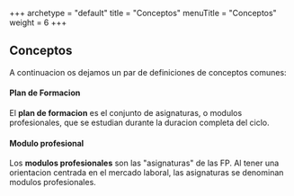 +++
archetype = "default"
title = "Conceptos"
menuTitle = "Conceptos"
weight = 6
+++


## Conceptos

A continuacion os dejamos un par de definiciones de conceptos comunes: 

#### Plan de Formacion

El **plan de formacion** es el conjunto de asignaturas, o modulos profesionales, que se estudian durante la duracion completa del ciclo.

#### Modulo profesional

Los **modulos profesionales** son las "asignaturas" de las FP. Al tener una orientacion centrada en el mercado laboral, las asignaturas se denominan modulos profesionales.
